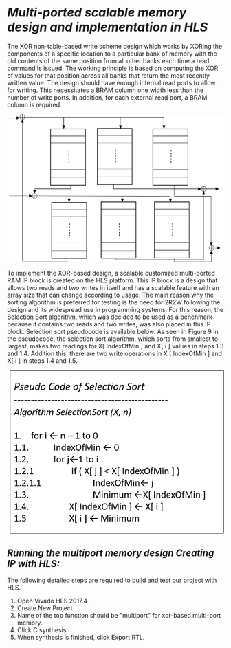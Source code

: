 # **_Multi-ported scalable memory design and implementation in HLS_** #

The XOR non-table-based write scheme design which works by XORing the components of a specific location to a particular bank of memory with the old contents of the same position from all other banks each time a read command is issued. The working principle is based on computing the XOR of values for that position across all banks that return the most recently written value. The design should have enough internal read ports to allow for writing. This necessitates a BRAM column one width less than the number of write ports. In addition, for each external read port, a BRAM column is required.

![Figure 1](/HLS/Images/XOR.png?raw=true "Title")

To implement the XOR-based design, a scalable customized multi-ported RAM IP block is created on the HLS platform. This IP block is a design that allows two reads and two writes in itself and has a scalable feature with an array size that can change according to usage. The main reason why the sorting algorithm is preferred for testing is the need for 2R2W following the design and its widespread use in programming systems. For this reason, the Selection Sort algorithm, which was decided to be used as a benchmark because it contains two reads and two writes, was also placed in this IP block. Selection sort pseudocode is available below.  As seen in Figure 9 in the pseudocode, the selection sort algorithm, which sorts from smallest to largest, makes two readings for X[ IndexOfMin ] and X[ i ] values in steps 1.3 and 1.4. Addition this, there are two write operations in X [ IndexOfMin ] and X[ i ] in steps 1.4 and 1.5.

![Figure 2](/HLS/Images/SelectionSort.png?raw=true "Title")



## **_Running the multiport memory design Creating IP with HLS:_** ##

The following detailed steps are required to build and test our project with HLS. 

  1. Open Vivado HLS 2017.4
  2. Create New Project
  3. Name of the top function should be "multiport" for xor-based multi-port memory.
  4. Click C synthesis.
  5. When synthesis is finished, click Export RTL.
